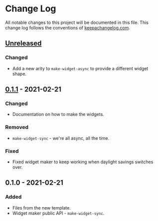 # Change Log
All notable changes to this project will be documented in this file. This change log follows the conventions of [keepachangelog.com](http://keepachangelog.com/).

## [Unreleased]
### Changed
- Add a new arity to `make-widget-async` to provide a different widget shape.

## [0.1.1] - 2021-02-21
### Changed
- Documentation on how to make the widgets.

### Removed
- `make-widget-sync` - we're all async, all the time.

### Fixed
- Fixed widget maker to keep working when daylight savings switches over.

## 0.1.0 - 2021-02-21
### Added
- Files from the new template.
- Widget maker public API - `make-widget-sync`.

[Unreleased]: https://github.com/your-name/isa-mips/compare/0.1.1...HEAD
[0.1.1]: https://github.com/your-name/isa-mips/compare/0.1.0...0.1.1
